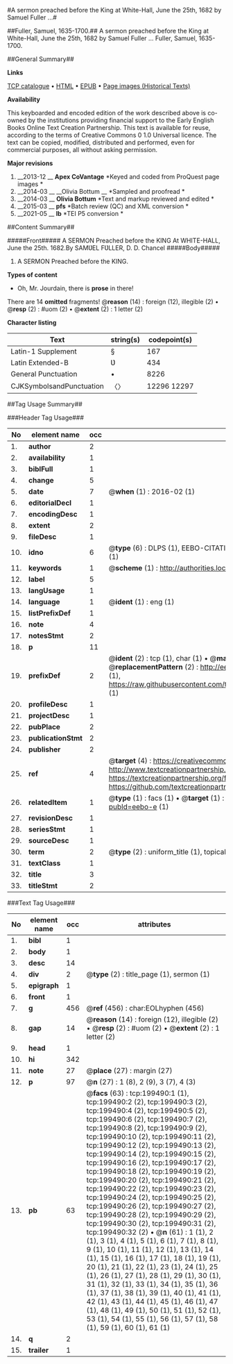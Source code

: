 #A sermon preached before the King at White-Hall, June the 25th, 1682 by Samuel Fuller ...#

##Fuller, Samuel, 1635-1700.##
A sermon preached before the King at White-Hall, June the 25th, 1682 by Samuel Fuller ...
Fuller, Samuel, 1635-1700.

##General Summary##

**Links**

[TCP catalogue](http://www.ota.ox.ac.uk/tcp/)  • 
[HTML](http://tei.it.ox.ac.uk/tcp/Texts-HTML/free/B23/B23303.html)  • 
[EPUB](http://tei.it.ox.ac.uk/tcp/Texts-EPUB/free/B23/B23303.epub) • 
[Page images (Historical Texts)](https://historicaltexts.jisc.ac.uk/eebo-12142648e)

**Availability**

This keyboarded and encoded edition of the work described above is co-owned by the
    institutions providing financial support to the Early English Books Online Text Creation
    Partnership. This text is available for reuse, according to the terms of  Creative Commons 0 1.0 Universal
    licence. The text can be copied, modified, distributed and performed, even for commercial
    purposes, all without asking permission.

**Major revisions**

1. __2013-12 __ __Apex CoVantage__ *Keyed and coded from ProQuest page images *
1. __2014-03 __ __Olivia Bottum __ *Sampled and proofread *
1. __2014-03 __ __Olivia Bottum__ *Text and markup reviewed and edited *
1. __2015-03 __ __pfs__ *Batch review (QC) and XML conversion *
1. __2021-05 __ __lb__ *TEI P5 conversion *

##Content Summary##

#####Front#####
A SERMON Preached before the KING At WHITE-HALL, June the 25th. 1682.By SAMƲEL FƲLLER, D. D. Chancel
#####Body#####

1. A SERMON Preached before the KING.

**Types of content**

  * Oh, Mr. Jourdain, there is **prose** in there!

There are 14 **omitted** fragments! 
 @__reason__ (14) : foreign (12), illegible (2)  •  @__resp__ (2) : #uom (2)  •  @__extent__ (2) : 1 letter (2)

**Character listing**


|Text|string(s)|codepoint(s)|
|---|---|---|
|Latin-1 Supplement|§|167|
|Latin Extended-B|Ʋ|434|
|General Punctuation|•|8226|
|CJKSymbolsandPunctuation|〈〉|12296 12297|

##Tag Usage Summary##

###Header Tag Usage###

|No|element name|occ|attributes|
|---|---|---|---|
|1.|__author__|2||
|2.|__availability__|1||
|3.|__biblFull__|1||
|4.|__change__|5||
|5.|__date__|7| @__when__ (1) : 2016-02 (1)|
|6.|__editorialDecl__|1||
|7.|__encodingDesc__|1||
|8.|__extent__|2||
|9.|__fileDesc__|1||
|10.|__idno__|6| @__type__ (6) : DLPS (1), EEBO-CITATION (1), VID (1), EEBO-PROQUEST (1), STC (1), OCLC (1)|
|11.|__keywords__|1| @__scheme__ (1) : http://authorities.loc.gov/ (1)|
|12.|__label__|5||
|13.|__langUsage__|1||
|14.|__language__|1| @__ident__ (1) : eng (1)|
|15.|__listPrefixDef__|1||
|16.|__note__|4||
|17.|__notesStmt__|2||
|18.|__p__|11||
|19.|__prefixDef__|2| @__ident__ (2) : tcp (1), char (1)  •  @__matchPattern__ (2) : ([0-9\-]+):([0-9IVX]+) (1), (.+) (1)  •  @__replacementPattern__ (2) : http://eebo.chadwyck.com/downloadtiff?vid=$1&page=$2 (1), https://raw.githubusercontent.com/textcreationpartnership/Texts/master/tcpchars.xml#$1 (1)|
|20.|__profileDesc__|1||
|21.|__projectDesc__|1||
|22.|__pubPlace__|2||
|23.|__publicationStmt__|2||
|24.|__publisher__|2||
|25.|__ref__|4| @__target__ (4) : https://creativecommons.org/publicdomain/zero/1.0/ (1), http://www.textcreationpartnership.org/docs/. (1), https://textcreationpartnership.org/faq/#faq05 (1), https://github.com/textcreationpartnership (1)|
|26.|__relatedItem__|1| @__type__ (1) : facs (1)  •  @__target__ (1) : https://data.historicaltexts.jisc.ac.uk/view?pubId=eebo-e (1)|
|27.|__revisionDesc__|1||
|28.|__seriesStmt__|1||
|29.|__sourceDesc__|1||
|30.|__term__|2| @__type__ (2) : uniform_title (1), topical_term (1)|
|31.|__textClass__|1||
|32.|__title__|3||
|33.|__titleStmt__|2||


###Text Tag Usage###

|No|element name|occ|attributes|
|---|---|---|---|
|1.|__bibl__|1||
|2.|__body__|1||
|3.|__desc__|14||
|4.|__div__|2| @__type__ (2) : title_page (1), sermon (1)|
|5.|__epigraph__|1||
|6.|__front__|1||
|7.|__g__|456| @__ref__ (456) : char:EOLhyphen (456)|
|8.|__gap__|14| @__reason__ (14) : foreign (12), illegible (2)  •  @__resp__ (2) : #uom (2)  •  @__extent__ (2) : 1 letter (2)|
|9.|__head__|1||
|10.|__hi__|342||
|11.|__note__|27| @__place__ (27) : margin (27)|
|12.|__p__|97| @__n__ (27) : 1 (8), 2 (9), 3 (7), 4 (3)|
|13.|__pb__|63| @__facs__ (63) : tcp:199490:1 (1), tcp:199490:2 (2), tcp:199490:3 (2), tcp:199490:4 (2), tcp:199490:5 (2), tcp:199490:6 (2), tcp:199490:7 (2), tcp:199490:8 (2), tcp:199490:9 (2), tcp:199490:10 (2), tcp:199490:11 (2), tcp:199490:12 (2), tcp:199490:13 (2), tcp:199490:14 (2), tcp:199490:15 (2), tcp:199490:16 (2), tcp:199490:17 (2), tcp:199490:18 (2), tcp:199490:19 (2), tcp:199490:20 (2), tcp:199490:21 (2), tcp:199490:22 (2), tcp:199490:23 (2), tcp:199490:24 (2), tcp:199490:25 (2), tcp:199490:26 (2), tcp:199490:27 (2), tcp:199490:28 (2), tcp:199490:29 (2), tcp:199490:30 (2), tcp:199490:31 (2), tcp:199490:32 (2)  •  @__n__ (61) : 1 (1), 2 (1), 3 (1), 4 (1), 5 (1), 6 (1), 7 (1), 8 (1), 9 (1), 10 (1), 11 (1), 12 (1), 13 (1), 14 (1), 15 (1), 16 (1), 17 (1), 18 (1), 19 (1), 20 (1), 21 (1), 22 (1), 23 (1), 24 (1), 25 (1), 26 (1), 27 (1), 28 (1), 29 (1), 30 (1), 31 (1), 32 (1), 33 (1), 34 (1), 35 (1), 36 (1), 37 (1), 38 (1), 39 (1), 40 (1), 41 (1), 42 (1), 43 (1), 44 (1), 45 (1), 46 (1), 47 (1), 48 (1), 49 (1), 50 (1), 51 (1), 52 (1), 53 (1), 54 (1), 55 (1), 56 (1), 57 (1), 58 (1), 59 (1), 60 (1), 61 (1)|
|14.|__q__|2||
|15.|__trailer__|1||
